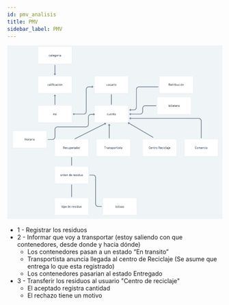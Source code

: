```yaml
---
id: pmv_analisis
title: PMV
sidebar_label: PMV
---
```



[![](assets/BPMN/pmv.png)](assets/BPMN/pmv.png)
- 1 - Registrar los residuos
- 2 - Informar que voy a transportar (estoy saliendo con que contenedores, desde donde y hacia dónde)
	- Los contenedores pasan a un estado “En transito”
	- Transportista anuncia llegada al centro de Reciclaje (Se asume que entrega lo que esta registrado)
	- Los contenedores pasarian al estado Entregado
- 3 - Transferir los residuos al usuario "Centro de reciclaje"
	- El aceptado registra cantidad
	- El rechazo tiene un motivo


